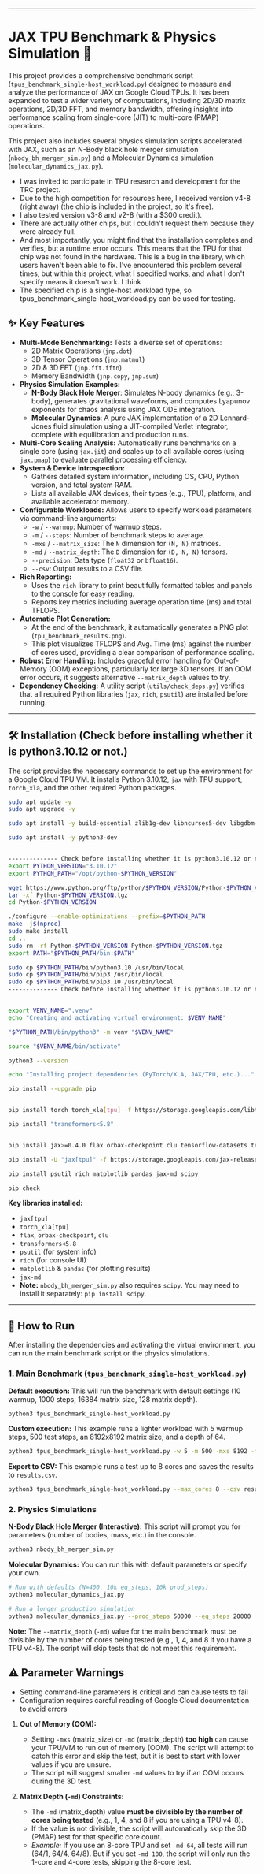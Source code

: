 -----

# JAX TPU Benchmark & Physics Simulation 🚀

This project provides a comprehensive benchmark script (`tpus_benchmark_single-host_workload.py`) designed to measure and analyze the performance of JAX on Google Cloud TPUs. It has been expanded to test a wider variety of computations, including 2D/3D matrix operations, 2D/3D FFT, and memory bandwidth, offering insights into performance scaling from single-core (JIT) to multi-core (PMAP) operations.

This project also includes several physics simulation scripts accelerated with JAX, such as an N-Body black hole merger simulation (`nbody_bh_merger_sim.py`) and a Molecular Dynamics simulation (`molecular_dynamics_jax.py`).

- I was invited to participate in TPU research and development for the TRC project.
- Due to the high competition for resources here, I received version v4-8 (right away) (the chip is included in the project, so it's free).
- I also tested version v3-8 and v2-8 (with a $300 credit).
- There are actually other chips, but I couldn't request them because they were already full.
- And most importantly, you might find that the installation completes and verifies, but a runtime error occurs. This means that the TPU for that chip was not found in the hardware. This is a bug in the library, which users haven't been able to fix. I've encountered this problem several times, but within this project, what I specified works, and what I don't specify means it doesn't work. I think
- The specified chip is a single-host workload type, so tpus_benchmark_single-host_workload.py can be used for testing.

## ✨ Key Features

  * **Multi-Mode Benchmarking:** Tests a diverse set of operations:
      * 2D Matrix Operations (`jnp.dot`)
      * 3D Tensor Operations (`jnp.matmul`)
      * 2D & 3D FFT (`jnp.fft.fftn`)
      * Memory Bandwidth (`jnp.copy`, `jnp.sum`)
  * **Physics Simulation Examples:**
      * **N-Body Black Hole Merger**: Simulates N-body dynamics (e.g., 3-body), generates gravitational waveforms, and computes Lyapunov exponents for chaos analysis using JAX ODE integration.
      * **Molecular Dynamics**: A pure JAX implementation of a 2D Lennard-Jones fluid simulation using a JIT-compiled Verlet integrator, complete with equilibration and production runs.
  * **Multi-Core Scaling Analysis:** Automatically runs benchmarks on a single core (using `jax.jit`) and scales up to all available cores (using `jax.pmap`) to evaluate parallel processing efficiency.
  * **System & Device Introspection:**
      * Gathers detailed system information, including OS, CPU, Python version, and total system RAM.
      * Lists all available JAX devices, their types (e.g., TPU), platform, and available accelerator memory.
  * **Configurable Workloads:** Allows users to specify workload parameters via command-line arguments:
      * `-w` / `--warmup`: Number of warmup steps.
      * `-m` / `--steps`: Number of benchmark steps to average.
      * `-mxs` / `--matrix_size`: The `N` dimension for `(N, N)` matrices.
      * `-md` / `--matrix_depth`: The `D` dimension for `(D, N, N)` tensors.
      * `--precision`: Data type (`float32` or `bfloat16`).
      * `--csv`: Output results to a CSV file.
  * **Rich Reporting:**
      * Uses the `rich` library to print beautifully formatted tables and panels to the console for easy reading.
      * Reports key metrics including average operation time (ms) and total TFLOPS.
  * **Automatic Plot Generation:**
      * At the end of the benchmark, it automatically generates a PNG plot (`tpu_benchmark_results.png`).
      * This plot visualizes TFLOPS and Avg. Time (ms) against the number of cores used, providing a clear comparison of performance scaling.
  * **Robust Error Handling:** Includes graceful error handling for Out-of-Memory (OOM) exceptions, particularly for large 3D tensors. If an OOM error occurs, it suggests alternative `--matrix_depth` values to try.
  * **Dependency Checking:** A utility script (`utils/check_deps.py`) verifies that all required Python libraries (`jax`, `rich`, `psutil`) are installed before running.

-----

## 🛠️ Installation (Check before installing whether it is python3.10.12 or not.)

The script provides the necessary commands to set up the environment for a Google Cloud TPU VM. It installs Python 3.10.12, `jax` with TPU support, `torch_xla`, and the other required Python packages.

```bash
sudo apt update -y
sudo apt upgrade -y

sudo apt install -y build-essential zlib1g-dev libncurses5-dev libgdbm-dev libnss3-dev libssl-dev libreadline-dev libffi-dev wget

sudo apt install -y python3-dev


-------------- Check before installing whether it is python3.10.12 or not. --------------
export PYTHON_VERSION="3.10.12"
export PYTHON_PATH="/opt/python-$PYTHON_VERSION"

wget https://www.python.org/ftp/python/$PYTHON_VERSION/Python-$PYTHON_VERSION.tgz
tar -xf Python-$PYTHON_VERSION.tgz
cd Python-$PYTHON_VERSION

./configure --enable-optimizations --prefix=$PYTHON_PATH
make -j$(nproc)
sudo make install
cd ..
sudo rm -rf Python-$PYTHON_VERSION Python-$PYTHON_VERSION.tgz
export PATH="$PYTHON_PATH/bin:$PATH"

sudo cp $PYTHON_PATH/bin/python3.10 /usr/bin/local
sudo cp $PYTHON_PATH/bin/pip3 /usr/bin/local
sudo cp $PYTHON_PATH/bin/pip3.10 /usr/bin/local
-------------- Check before installing whether it is python3.10.12 or not. --------------


export VENV_NAME=".venv"
echo "Creating and activating virtual environment: $VENV_NAME"

"$PYTHON_PATH/bin/python3" -m venv "$VENV_NAME"

source "$VENV_NAME/bin/activate"

python3 --version

echo "Installing project dependencies (PyTorch/XLA, JAX/TPU, etc.)..."

pip install --upgrade pip


pip install torch torch_xla[tpu] -f https://storage.googleapis.com/libtpu-releases/index.html

pip install "transformers<5.8"


pip install jax>=0.4.0 flax orbax-checkpoint clu tensorflow-datasets tensorflow-metadata protobuf

pip install -U "jax[tpu]" -f https://storage.googleapis.com/jax-releases/libtpu_releases.html

pip install psutil rich matplotlib pandas jax-md scipy

pip check
```

**Key libraries installed:**

  * `jax[tpu]`
  * `torch_xla[tpu]`
  * `flax`, `orbax-checkpoint`, `clu`
  * `transformers<5.8`
  * `psutil` (for system info)
  * `rich` (for console UI)
  * `matplotlib` & `pandas` (for plotting results)
  * `jax-md`
  * **Note:** `nbody_bh_merger_sim.py` also requires `scipy`. You may need to install it separately: `pip install scipy`.

-----

## 🚀 How to Run

After installing the dependencies and activating the virtual environment, you can run the main benchmark script or the physics simulations.

### 1\. Main Benchmark (`tpus_benchmark_single-host_workload.py`)

**Default execution:**
This will run the benchmark with default settings (10 warmup, 1000 steps, 16384 matrix size, 128 matrix depth).

```bash
python3 tpus_benchmark_single-host_workload.py
```

**Custom execution:**
This example runs a lighter workload with 5 warmup steps, 500 test steps, an 8192x8192 matrix size, and a depth of 64.

```bash
python3 tpus_benchmark_single-host_workload.py -w 5 -m 500 -mxs 8192 -md 64
```

**Export to CSV:**
This example runs a test up to 8 cores and saves the results to `results.csv`.

```bash
python3 tpus_benchmark_single-host_workload.py --max_cores 8 --csv results.csv
```

### 2\. Physics Simulations

**N-Body Black Hole Merger (Interactive):**
This script will prompt you for parameters (number of bodies, mass, etc.) in the console.

```bash
python3 nbody_bh_merger_sim.py
```

**Molecular Dynamics:**
You can run this with default parameters or specify your own.

```bash
# Run with defaults (N=400, 10k eq_steps, 10k prod_steps)
python3 molecular_dynamics_jax.py

# Run a longer production simulation
python3 molecular_dynamics_jax.py --prod_steps 50000 --eq_steps 20000
```

**Note:** The `--matrix_depth` (`-md`) value for the main benchmark must be divisible by the number of cores being tested (e.g., 1, 4, and 8 if you have a TPU v4-8). The script will skip tests that do not meet this requirement.


## ⚠️ Parameter Warnings

  - Setting command-line parameters is critical and can cause tests to fail
  - Configuration requires careful reading of Google Cloud documentation to avoid errors

<!-- end list -->

1.  **Out of Memory (OOM):**

      * Setting `-mxs` (matrix\_size) or `-md` (matrix\_depth) **too high** can cause your TPU/VM to run out of memory (OOM). The script will attempt to catch this error and skip the test, but it is best to start with lower values if you are unsure.
      * The script will suggest smaller `-md` values to try if an OOM occurs during the 3D test.

2.  **Matrix Depth (`-md`) Constraints:**

      * The `-md` (matrix\_depth) value **must be divisible by the number of cores being tested** (e.g., 1, 4, and 8 if you are using a TPU v4-8).
      * If the value is not divisible, the script will automatically skip the 3D (PMAP) test for that specific core count.
      * *Example:* If you use an 8-core TPU and set `-md 64`, all tests will run (64/1, 64/4, 64/8). But if you set `-md 100`, the script will only run the 1-core and 4-core tests, skipping the 8-core test.
